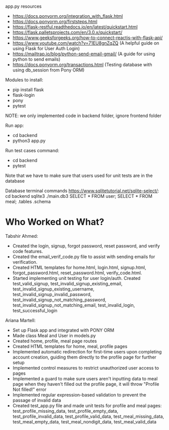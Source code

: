 app.py resources 
- https://docs.ponyorm.org/integration_with_flask.html
- https://docs.ponyorm.org/firststeps.html
- https://flask-restful.readthedocs.io/en/latest/quickstart.html
- https://flask.palletsprojects.com/en/3.0.x/quickstart/
- https://www.geeksforgeeks.org/how-to-connect-reactjs-with-flask-api/
- https://www.youtube.com/watch?v=71EU8gnZqZQ  (A helpful guide on using Flask for User Auth Login)
- https://mailtrap.io/blog/python-send-email-gmail/ (A guide for using python to send emails)
- https://docs.ponyorm.org/transactions.html (Testing database with using db_session from Pony ORM)

Modules to install:

- pip install flask
- flask-login
- pony
- pytest

NOTE: we only implemented code in backend folder, ignore frontend folder

Run app: 

- cd backend
- python3 app.py

Run test cases command:
- cd backend
- pytest 

Note that we have to make sure that users used for unit tests are in the database

Database terminal commands https://www.sqlitetutorial.net/sqlite-select/:
cd backend
sqlite3 ./main.db3
SELECT * FROM user;
SELECT * FROM meal;
.tables
.schema

# Who Worked on What?
Tabshir Ahmed:
- Created the login, signup, forgot password, reset password, and verify code features.
- Created the email_verif_code.py file to assist with sending emails for verification.
- Created HTML templates for home.html, login.html, signup.html, forgot_password.html, reset_password.html, verify_code.html.
- Started implementing unit testing for user login/auth. Created test_valid_signup, test_invalid_signup_existing_email, test_invalid_signup_existing_username, test_invalid_signup_invalid_password, test_invalid_signup_not_matching_password, test_invalid_signup_not_matching_email, test_invalid_login, test_successful_login

Ariana Martell:
- Set up Flask app and integrated with PONY ORM
- Made class Meal and User in models.py
- Created home, profile, meal page routes
- Created HTML templates for home, meal, profile pages
- Implemented automatic redirection for first-time users upon completing account creation, guiding them directly to the profile page for further setup
- Implemented control measures to restrict unauthorized user access to pages
- Implemented a guard to make sure users aren't inputting data to meal page when they haven't filled out the profile page, it will throw "Profile Not filled!" error
- Implemented regular expression-based validation to prevent the passage of invalid data
- Created test_app.py file and made unit tests for profile and meal pages: test_profile_missing_data, test_profile_empty_data, test_profile_invalid_data, test_profile_valid_data, test_meal_missing_data, test_meal_empty_data, test_meal_nondigit_data, test_meal_valid_data
